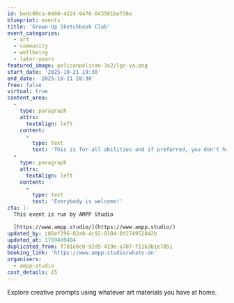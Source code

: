 ```yaml
---
id: bedc08ca-0480-4224-9476-043581be738e
blueprint: events
title: 'Grown-Up Sketchbook Club'
event_categories:
  - art
  - community
  - wellbeing
  - later-years
featured_image: pelicanpelican-3x2/lgc-va.png
start_date: '2025-10-21 19:30'
end_date: '2025-10-21 20:30'
free: false
virtual: true
content_area:
  -
    type: paragraph
    attrs:
      textAlign: left
    content:
      -
        type: text
        text: 'This is for all abilities and if preferred, you don’t have to be visible or contribute in any way if you choose. '
  -
    type: paragraph
    attrs:
      textAlign: left
    content:
      -
        type: text
        text: 'Everybody is welcome!'
cta: |-
  This event is run by AMPP Studio

  [https://www.ampp.studio/](https://www.ampp.studio/)
updated_by: c86ef296-82a8-4c92-8104-8f274952842b
updated_at: 1759499404
duplicated_from: f701e0c0-92d5-419e-a707-f1163b1e7851
booking_link: 'https://www.ampp.studio/whats-on'
organisers:
  - ampp-studio
cost_details: £5
---
```

Explore creative prompts using whatever art materials you have at home.